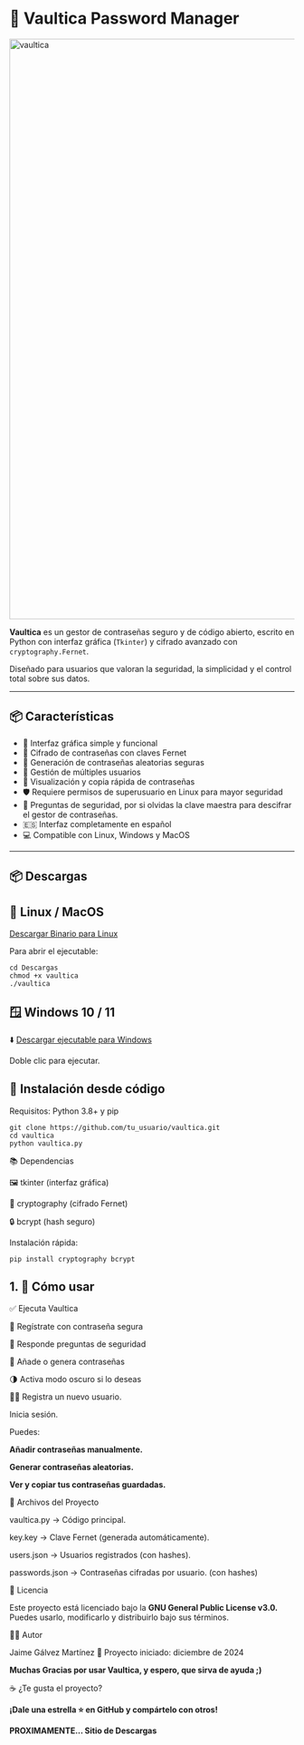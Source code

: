 # 🔐 Vaultica Password Manager

<img width="1024" height="1024" alt="vaultica" src="https://github.com/user-attachments/assets/420a0a6b-cfc6-410e-8302-ac116808ee4f" />

**Vaultica** es un gestor de contraseñas seguro y de código abierto, escrito en Python con interfaz gráfica (`Tkinter`) y cifrado avanzado con `cryptography.Fernet`.

Diseñado para usuarios que valoran la seguridad, la simplicidad y el control total sobre sus datos.

---

## 📦 Características

- 🧩 Interfaz gráfica simple y funcional
- 🔐 Cifrado de contraseñas con claves Fernet
- 🔑 Generación de contraseñas aleatorias seguras
- 👤 Gestión de múltiples usuarios
- 🧾 Visualización y copia rápida de contraseñas
- 🛡️ Requiere permisos de superusuario en Linux para mayor seguridad
- 🔐 Preguntas de seguridad, por si olvidas la clave maestra para descifrar el gestor de contraseñas.
- 🇪🇸 Interfaz completamente en español
- 💻 Compatible con Linux, Windows y MacOS

---

## 📦 Descargas

## 🐧 Linux / MacOS

[Descargar Binario para Linux](https://github.com/TheHellishPandaa/vaultica/releases/download/linuxbin/vaultica)


Para abrir el ejecutable: 
```
cd Descargas
chmod +x vaultica
./vaultica
```

## 🪟 Windows 10 / 11

   ⬇️ [Descargar ejecutable para Windows](https://github.com/TheHellishPandaa/vaultica/releases/download/windows/vaultica.exe)


Doble clic para ejecutar.


## 🧰 Instalación desde código

Requisitos: Python 3.8+ y pip

```
git clone https://github.com/tu_usuario/vaultica.git
cd vaultica
python vaultica.py
```

📚 Dependencias

  🖼️ tkinter (interfaz gráfica)

  🔐 cryptography (cifrado Fernet)

  🔒 bcrypt (hash seguro)

Instalación rápida:
```
pip install cryptography bcrypt
```

   ## 1.  🚀 Cómo usar

  ✅ Ejecuta Vaultica

  📝 Regístrate con contraseña segura

  🧠 Responde preguntas de seguridad

  🔏 Añade o genera contraseñas

  🌗 Activa modo oscuro si lo deseas

  🧑‍💻 Registra un nuevo usuario.

   Inicia sesión.

  Puedes:

  **Añadir contraseñas manualmente.**

  **Generar contraseñas aleatorias.**

  **Ver y copiar tus contraseñas guardadas.**


   📝 Archivos del Proyecto

   vaultica.py → Código principal.
    
   key.key → Clave Fernet (generada automáticamente).

   users.json → Usuarios registrados (con hashes).

   passwords.json → Contraseñas cifradas por usuario. (con hashes)
   

   📄 Licencia

Este proyecto está licenciado bajo la **GNU General Public License v3.0.**
Puedes usarlo, modificarlo y distribuirlo bajo sus términos.

   👨‍💻 Autor

Jaime Gálvez Martínez
📅 Proyecto iniciado: diciembre de 2024

**Muchas Gracias por usar Vaultica, y espero, que sirva de ayuda ;)**

☕ ¿Te gusta el proyecto?

**¡Dale una estrella ⭐ en GitHub y compártelo con otros!**

**PROXIMAMENTE... Sitio de Descargas**
